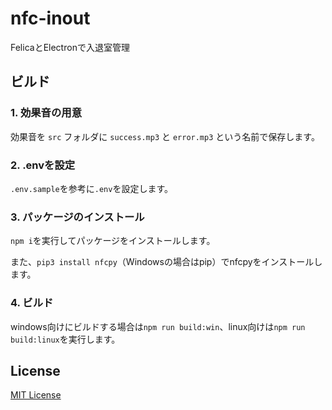 # nfc-inout

FelicaとElectronで入退室管理

## ビルド

### 1. 効果音の用意

効果音を `src` フォルダに `success.mp3` と `error.mp3` という名前で保存します。

### 2. .envを設定

`.env.sample`を参考に`.env`を設定します。

### 3. パッケージのインストール

`npm i`を実行してパッケージをインストールします。

また、`pip3 install nfcpy`（Windowsの場合はpip）でnfcpyをインストールします。

### 4. ビルド

windows向けにビルドする場合は`npm run build:win`、linux向けは`npm run build:linux`を実行します。

## License

[MIT License](https://github.com/opera7133/nfc-inout/blob/main/LICENSE)
